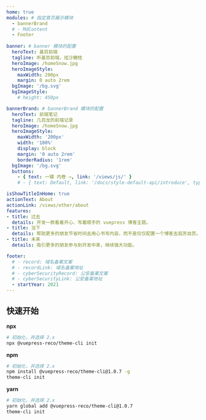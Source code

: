 ```yaml
---
home: true
modules: # 指定首页展示模块
  - bannerBrand
  # - MdContent
  - Footer
  
banner: # banner 模块的配置
  heroText: 基百前端
  tagline: 听基百前端，炫沙糖桔
  heroImage: /homeSnow.jpg
  heroImageStyle:
    maxWidth: 200px
    margin: 0 auto 2rem
  bgImage: '/bg.svg'
  bgImageStyle:
    # height: 450px

bannerBrand: # bannerBrand 模块的配置
  heroText: 前端笔记
  tagline: 几百龙的前端记录
  heroImage: /homeSnow.jpg
  heroImageStyle:
    maxWidth: '200px'
    width: '100%'
    display: block
    margin: '0 auto 2rem'
    borderRadius: '1rem'
  bgImage: '/bg.svg'
  buttons:
    - { text: 一键 内卷 →, link: '/views/js/' }
    # - { text: Default, link: '/docs/style-default-api/introduce', type: 'plain' }

isShowTitleInHome: true
actionText: About
actionLink: /views/other/about
features:
- title: 过去
  details: 开发一款看着开心、写着顺手的 vuepress 博客主题。
- title: 当下
  details: 帮助更多的朋友节省时间去用心书写内容，而不是仅仅配置一个博客去孤芳自赏。
- title: 未来
  details: 吸引更多的朋友参与到开发中来，继续强大功能。 

footer:
  # - record: 域名备案文案
  # - recordLink: 域名备案地址
  # - cyberSecurityRecord: 公安备案文案
  # - cyberSecurityLink: 公安备案地址 
  - startYear: 2021 
---
```


## 快速开始

**npx**

```bash
# 初始化，并选择 2.x
npx @vuepress-reco/theme-cli init
```

**npm**

```bash
# 初始化，并选择 2.x
npm install @vuepress-reco/theme-cli@1.0.7 -g
theme-cli init
```

**yarn**

```bash
# 初始化，并选择 2.x
yarn global add @vuepress-reco/theme-cli@1.0.7
theme-cli init
```
